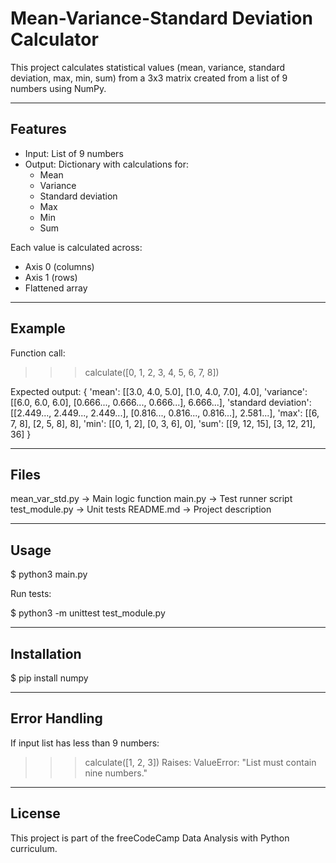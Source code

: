 # Mean-Variance-Standard Deviation Calculator

This project calculates statistical values (mean, variance, standard deviation, max, min, sum)
from a 3x3 matrix created from a list of 9 numbers using NumPy.

---

## Features

- Input: List of 9 numbers
- Output: Dictionary with calculations for:
  - Mean
  - Variance
  - Standard deviation
  - Max
  - Min
  - Sum

Each value is calculated across:
  - Axis 0 (columns)
  - Axis 1 (rows)
  - Flattened array

---

## Example

Function call:
>>> calculate([0, 1, 2, 3, 4, 5, 6, 7, 8])

Expected output:
{
  'mean': [[3.0, 4.0, 5.0], [1.0, 4.0, 7.0], 4.0],
  'variance': [[6.0, 6.0, 6.0], [0.666..., 0.666..., 0.666...], 6.666...],
  'standard deviation': [[2.449..., 2.449..., 2.449...], [0.816..., 0.816..., 0.816...], 2.581...],
  'max': [[6, 7, 8], [2, 5, 8], 8],
  'min': [[0, 1, 2], [0, 3, 6], 0],
  'sum': [[9, 12, 15], [3, 12, 21], 36]
}

---

## Files

mean_var_std.py   -> Main logic function
main.py           -> Test runner script
test_module.py    -> Unit tests
README.md         -> Project description

---

## Usage

$ python3 main.py

Run tests:

$ python3 -m unittest test_module.py

---

## Installation

$ pip install numpy

---

## Error Handling

If input list has less than 9 numbers:

>>> calculate([1, 2, 3])
Raises: ValueError: "List must contain nine numbers."

---

## License

This project is part of the freeCodeCamp Data Analysis with Python curriculum.
